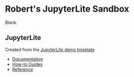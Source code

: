 # Robert's JupyterLite Sandbox

Blank.
## JupyterLite

Created from the [JupyterLite demo tmeplate](https://jupyterlite.github.io/demo)
- [Documentation](https://jupyterlite.readthedocs.io/en/latest/quickstart/deploy.html)
- [How-to Guides](https://jupyterlite.readthedocs.io/en/latest/howto/index.html)
- [Reference](https://jupyterlite.readthedocs.io/en/latest/reference/index.html)
